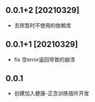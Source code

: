 <!--
 * @Author: Cao Shixin
 * @Date: 2021-03-26 10:17:59
 * @LastEditors: Cao Shixin
 * @LastEditTime: 2021-03-29 18:01:44
 * @Description: 
 * @Email: cao_shixin@yahoo.com
 * @Company: BrainCo
-->
## 0.0.1+2 [20210329]

* 去除暂时不使用的依赖库

## 0.0.1+1 [20210329]

* fix 空error返回导致的崩溃

## 0.0.1

* 创建加入健康-正念训练插件开发
